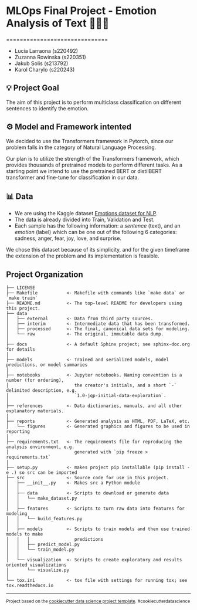 # MLOps Final Project - Emotion Analysis of Text 🤔🤬😄
==============================

- Lucía Larraona (s220492)
- Zuzanna Rowinska (s220351)
- Jakub Solis (s213792)
- Karol Charylo (s220243)

## 💡 Project Goal

The aim of this project is to perform multiclass classification on different sentences to identify the emotion. 

## ⚙️ Model and Framework intented

We decided to use the Transformers framework in Pytorch, since our problem falls in the category of Natural Language Processing. 

Our plan is to utilize the strength of the Transformers framework, which provides thousands of pretrained models to perform different tasks. As a starting point we intend to use the pretrained BERT or distilBERT transformer and fine-tune for classification in our data.


## 📊 Data

- We are using the Kaggle dataset [Emotions dataset for NLP](https://www.kaggle.com/datasets/praveengovi/emotions-dataset-for-nlp). 
- The data is already divided into Train, Validation and Test. 
- Each sample has the following information: a *sentence* (text), and an *emotion* (label) which can be one out of the following 6 categories: sadness, anger, fear, joy, love, and surprise. 


We chose this dataset because of its simplicity, and for the given timeframe the extension of the problem and its implementation is feasible.



Project Organization
------------

    ├── LICENSE
    ├── Makefile           <- Makefile with commands like `make data` or `make train`
    ├── README.md          <- The top-level README for developers using this project.
    ├── data
    │   ├── external       <- Data from third party sources.
    │   ├── interim        <- Intermediate data that has been transformed.
    │   ├── processed      <- The final, canonical data sets for modeling.
    │   └── raw            <- The original, immutable data dump.
    │
    ├── docs               <- A default Sphinx project; see sphinx-doc.org for details
    │
    ├── models             <- Trained and serialized models, model predictions, or model summaries
    │
    ├── notebooks          <- Jupyter notebooks. Naming convention is a number (for ordering),
    │                         the creator's initials, and a short `-` delimited description, e.g.
    │                         `1.0-jqp-initial-data-exploration`.
    │
    ├── references         <- Data dictionaries, manuals, and all other explanatory materials.
    │
    ├── reports            <- Generated analysis as HTML, PDF, LaTeX, etc.
    │   └── figures        <- Generated graphics and figures to be used in reporting
    │
    ├── requirements.txt   <- The requirements file for reproducing the analysis environment, e.g.
    │                         generated with `pip freeze > requirements.txt`
    │
    ├── setup.py           <- makes project pip installable (pip install -e .) so src can be imported
    ├── src                <- Source code for use in this project.
    │   ├── __init__.py    <- Makes src a Python module
    │   │
    │   ├── data           <- Scripts to download or generate data
    │   │   └── make_dataset.py
    │   │
    │   ├── features       <- Scripts to turn raw data into features for modeling
    │   │   └── build_features.py
    │   │
    │   ├── models         <- Scripts to train models and then use trained models to make
    │   │   │                 predictions
    │   │   ├── predict_model.py
    │   │   └── train_model.py
    │   │
    │   └── visualization  <- Scripts to create exploratory and results oriented visualizations
    │       └── visualize.py
    │
    └── tox.ini            <- tox file with settings for running tox; see tox.readthedocs.io


--------

<p><small>Project based on the <a target="_blank" href="https://drivendata.github.io/cookiecutter-data-science/">cookiecutter data science project template</a>. #cookiecutterdatascience</small></p>
